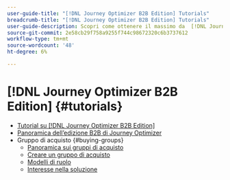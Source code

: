 ```yaml
---
user-guide-title: "[!DNL Journey Optimizer B2B Edition] Tutorials"
breadcrumb-title: "[!DNL Journey Optimizer B2B Edition] Tutorials"
user-guide-description: Scopri come ottenere il massimo da  [!DNL Journey Optimizer B2B Edition]. Orchestrazione di percorsi di account e gruppi di acquisto utilizzando l’intelligenza artificiale generativa integrata e l’automazione leader del settore per massimizzare la domanda di offerte specifiche.
source-git-commit: 2e58cb29f758a9255f744c98672320c6b3737612
workflow-type: tm+mt
source-wordcount: '48'
ht-degree: 6%

---
```



# [!DNL Journey Optimizer B2B Edition] {#tutorials}

+ [Tutorial su [!DNL Journey Optimizer B2B Edition]](overview.md)
+ [Panoramica dell’edizione B2B di Journey Optimizer](/help/overview-video.md)
+ Gruppo di acquisto {#buying-groups}
   + [Panoramica sui gruppi di acquisto](/help/buying-groups/buying-groups-overview.md)
   + [Creare un gruppo di acquisto](/help/buying-groups/create-a-buying-group.md)
   + [Modelli di ruolo](/help/buying-groups/role-templates.md)
   + [Interesse nella soluzione](/help/buying-groups/solution-interest.md)
